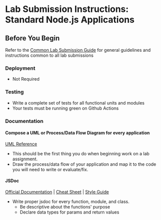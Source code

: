 # Lab Submission Instructions: Standard Node.js Applications

## Before You Begin

Refer to the [Common Lab Submission Guide](README.md) for general guidelines and instructions common to all lab submissions

### Deployment

- Not Required

### Testing

- Write a complete set of tests for all functional units and modules
- Your tests must be running green on Github Actions

### Documentation

#### Compose a UML or Process/Data Flow Diagram for every application

 [UML Reference](https://www.uml-diagrams.org/index-examples.html)

- This should be the first thing you do when beginning work on a lab assignment.
- Draw the process/data flow of your application and map it to the code you will need to write or evaluate/fix.

#### JSDoc

[Official Documentation](http://usejsdoc.org/about-getting-started.html) | [Cheat Sheet](https://devhints.io/jsdoc) | [Style Guide](https://github.com/shri/JSDoc-Style-Guide)

- Write proper jsdoc for every function, module, and class.
  - Be descriptive about the functions' purpose
  - Declare data types for params and return values
